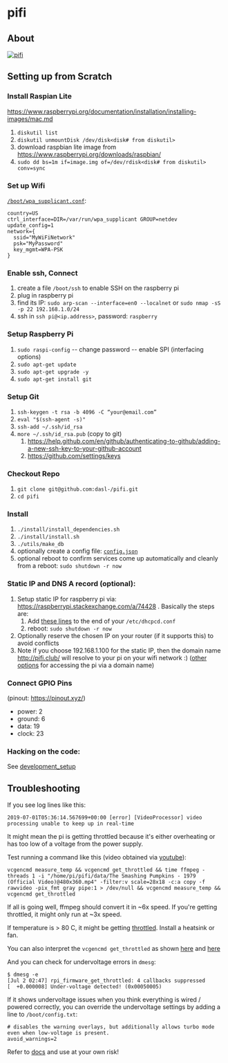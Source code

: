 # pifi
## About
[![pifi](https://lh3.googleusercontent.com/50Q5aQS7kWFsroNjzMIAM1pqVv42ulz_HItEhe2L8xTaOFm2AilcrGnE-fDCPQp0yWgW7cwHRb4f-xewnBwltcw0uFNSf3Cr0rMYlcJwHqVRCap3w8IQ9M4Udi9wRc-mVDdev1I8Z1JBOG5AVuqcpQL0BAIBUWdLRRDBOrXLuQQfYntW8PVBvr-2BXv88lZlFz9a98cHZDFcW3UobFMXGKrZEOd7sEE4KwrNQNgNni3hd3RgLs3CQui1WWuphBTj1ddxzoNUOCPpue26bYFjQI7KKeAtExC5gzQTYki1wMvaugi7My8W9DhBoENevYFDAXuJ2FuiEFPkTMy47ZFDx6QmSwBIuDtG55FqVjlnKj4HoJl8z8peLmV2ZVBte_6BA5geY5U9XT8Euhd93t3XrMs0O7N4VdcbA7SGetj7OKzlw1Fbj3K7wl0mSvEuomQAnSjVwIxnT9V9WuEe0Dy1h7dQ1EtqMJdcmCVf9pvzxMUiUIW3I1K82uS1liqHHd_aLaijgTdSYhus0pgKOIexfpGxEfghjXF6Ye8Va4xyggpkZ9qIQxr5aTkkVeabTrtnBA-CC8g3YmJcIGIjlxd5CY_I3OzzQ6OjdFl4DF-dP6Wu1MjafiTT_LH2wifY4iyigNCLZ322vk2_vJTymZkjIBnCR7HvgDIdSbIMw6CBuzW-42C-n6qulXQ7nyYc0YNt4GXGti4iacyy48hFgpuzBljU=w1125-h625-no)](https://photos.app.goo.gl/hCSq6Vcvd1VbCVPs8)

## Setting up from Scratch
### Install Raspian Lite
https://www.raspberrypi.org/documentation/installation/installing-images/mac.md
1. `diskutil list`
1. `diskutil unmountDisk /dev/disk<disk# from diskutil>`
1. download raspbian lite image from https://www.raspberrypi.org/downloads/raspbian/
1. `sudo dd bs=1m if=image.img of=/dev/rdisk<disk# from diskutil> conv=sync`

### Set up Wifi
[`/boot/wpa_supplicant.conf`](https://raspberrypi.stackexchange.com/a/57023):

    country=US
    ctrl_interface=DIR=/var/run/wpa_supplicant GROUP=netdev
    update_config=1
    network={
      ssid="MyWiFiNetwork"
      psk="MyPassword"
      key_mgmt=WPA-PSK
    }

### Enable ssh, Connect
1. create a file `/boot/ssh` to enable SSH on the raspberry pi
1. plug in raspberry pi
1. find its IP: `sudo arp-scan --interface=en0 --localnet` or `sudo nmap -sS -p 22 192.168.1.0/24`
1. ssh in `ssh pi@<ip.address>`, password: `raspberry`

### Setup Raspberry Pi
1. `sudo raspi-config`
-- change password
-- enable SPI (interfacing options)
1. `sudo apt-get update`
1. `sudo apt-get upgrade -y`
1. `sudo apt-get install git`

### Setup Git
1. `ssh-keygen -t rsa -b 4096 -C “your@email.com”`
1. `eval "$(ssh-agent -s)"`
1. `ssh-add ~/.ssh/id_rsa`
1. `more ~/.ssh/id_rsa.pub` (copy to git)
    1. https://help.github.com/en/github/authenticating-to-github/adding-a-new-ssh-key-to-your-github-account
    1. https://github.com/settings/keys

### Checkout Repo
1. `git clone git@github.com:dasl-/pifi.git`
1. `cd pifi`

### Install
1. `./install/install_dependencies.sh`
1. `./install/install.sh`
1. `./utils/make_db`
1. optionally create a config file: [`config.json`](https://gist.github.com/dasl-/2081e697ab1c602a7b5dc02f100dd0a8)
1. optional reboot to confirm services come up automatically and cleanly from a reboot: `sudo shutdown -r now`

### Static IP and DNS A record (optional):
1. Setup static IP for raspberry pi via: https://raspberrypi.stackexchange.com/a/74428 . Basically the steps are:
    1. Add [these lines](https://gist.github.com/dasl-/33f81e0c193424c3c378b08c2d0d5da7) to the end of your `/etc/dhcpcd.conf`
    1. reboot: `sudo shutdown -r now`
1. Optionally reserve the chosen IP on your router (if it supports this) to avoid conflicts
1. Note if you choose 192.168.1.100 for the static IP, then the domain name http://pifi.club/ will resolve to your pi on your wifi network :) ([other options](https://www.devside.net/wamp-server/accessing-websites-on-a-local-network-lan-web-server) for accessing the pi via a domain name)

### Connect GPIO Pins
(pinout: https://pinout.xyz/)
- power: 2
- ground: 6
- data: 19
- clock: 23

### Hacking on the code:
See [development_setup](development_setup.md)

## Troubleshooting
If you see log lines like this:
```
2019-07-01T05:36:14.567699+00:00 [error] [VideoProcessor] video processing unable to keep up in real-time
```
It might mean the pi is getting throttled because it's either overheating or has too low of a voltage from the power supply.

Test running a command like this (video obtained via [youtube](https://www.youtube.com/watch?v=4aeETEoNfOg)):
```
vcgencmd measure_temp && vcgencmd get_throttled && time ffmpeg -threads 1 -i "/home/pi/pifi/data/The Smashing Pumpkins - 1979 (Official Video)@480x360.mp4" -filter:v scale=28x18 -c:a copy -f rawvideo -pix_fmt gray pipe:1 > /dev/null && vcgencmd measure_temp && vcgencmd get_throttled
```

If all is going well, ffmpeg should convert it in ~6x speed. If you're getting throttled, it might only run at ~3x speed.

If temperature is > 80 C, it might be getting [throttled](https://www.techrepublic.com/article/raspberry-pi-overheating-heres-how-to-stop-it-says-microsoft/). Install a heatsink or fan.

You can also interpret the `vcgencmd get_throttled` as shown [here](https://gist.github.com/dasl-/f875535b2b71bcab0f1215a1b39b52cf) and [here](https://www.raspberrypi.org/forums/viewtopic.php?t=240215)

And you can check for undervoltage errors in `dmesg`:
```
$ dmesg -e
[Jul 2 02:47] rpi_firmware_get_throttled: 4 callbacks suppressed
[  +0.000008] Under-voltage detected! (0x00050005)
```

If it shows undervoltage issues when you think everything is wired / powered correctly, you can override the undervoltage settings by adding a line to `/boot/config.txt`:
```
# disables the warning overlays, but additionally allows turbo mode even when low-voltage is present.
avoid_warnings=2
```

Refer to [docs](https://www.raspberrypi.org/documentation/configuration/config-txt/misc.md) and use at your own risk!
